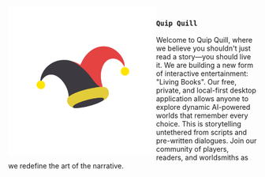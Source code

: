 <img src="./logo.svg" align="left" width="300"/>

### `Quip Quill`

Welcome to Quip Quill, where we believe you shouldn't just read a story—you should live it. We are building a new form of interactive entertainment: "Living Books". Our free, private, and local-first desktop application allows anyone to explore dynamic AI-powered worlds that remember every choice. This is storytelling untethered from scripts and pre-written dialogues. Join our community of players, readers, and worldsmiths as we redefine the art of the narrative.
